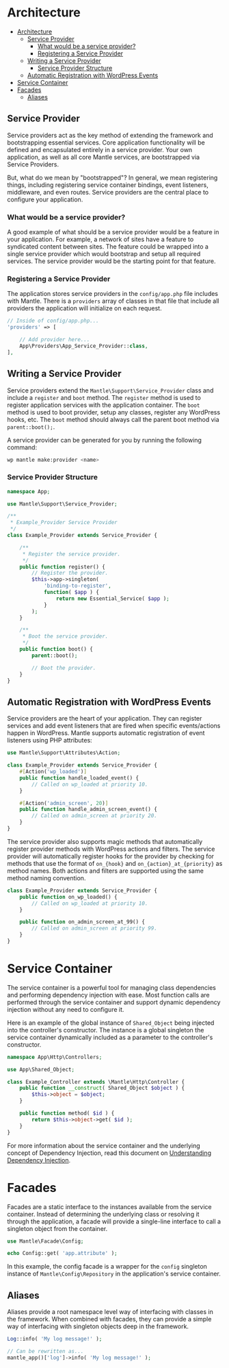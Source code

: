 # Architecture

- [Architecture](#architecture)
	- [Service Provider](#service-provider)
		- [What would be a service provider?](#what-would-be-a-service-provider)
		- [Registering a Service Provider](#registering-a-service-provider)
	- [Writing a Service Provider](#writing-a-service-provider)
		- [Service Provider Structure](#service-provider-structure)
	- [Automatic Registration with WordPress Events](#automatic-registration-with-wordpress-events)
- [Service Container](#service-container)
- [Facades](#facades)
	- [Aliases](#aliases)

## Service Provider
Service providers act as the key method of extending the framework and
bootstrapping essential services. Core application functionality will be defined
and encapsulated entirely in a service provider. Your own application, as well
as all core Mantle services, are bootstrapped via Service Providers.

But, what do we mean by "bootstrapped"? In general, we mean registering things,
including registering service container bindings, event listeners, middleware,
and even routes. Service providers are the central place to configure your
application.

### What would be a service provider?
A good example of what should be a service provider would be a feature in your
application. For example, a network of sites have a feature to syndicated content
between sites. The feature could be wrapped into a single service provider which
would bootstrap and setup all required services. The service provider would be the
starting point for that feature.

### Registering a Service Provider
The application stores service providers in the `config/app.php` file includes
with Mantle. There is a `providers` array of classes in that file that include
all providers the application will initialize on each request.

```php
// Inside of config/app.php...
'providers' => [

	// Add provider here...
	App\Providers\App_Service_Provider::class,
],
```

## Writing a Service Provider
Service providers extend the `Mantle\Support\Service_Provider` class and
include a `register` and `boot` method. The `register` method is used to
register application services with the application container. The `boot` method
is used to boot provider, setup any classes, register any WordPress hooks, etc.
The `boot` method should always call the parent boot method via `parent::boot();`.

A service provider can be generated for you by running the following command:

```bash
wp mantle make:provider <name>
```

### Service Provider Structure
```php
namespace App;

use Mantle\Support\Service_Provider;

/**
 * Example_Provider Service Provider
 */
class Example_Provider extends Service_Provider {

	/**
	 * Register the service provider.
	 */
	public function register() {
		// Register the provider.
		$this->app->singleton(
			'binding-to-register',
			function( $app ) {
				return new Essential_Service( $app );
			}
		);
	}

	/**
	 * Boot the service provider.
	 */
	public function boot() {
		parent::boot();

		// Boot the provider.
	}
}
```

## Automatic Registration with WordPress Events

Service providers are the heart of your application. They can register services
and add event listeners that are fired when specific events/actions happen in
WordPress. Mantle supports automatic registration of event listeners using PHP
attributes:

```php
use Mantle\Support\Attributes\Action;

class Example_Provider extends Service_Provider {
	#[Action('wp_loaded')]
	public function handle_loaded_event() {
		// Called on wp_loaded at priority 10.
	}

	#[Action('admin_screen', 20)]
	public function handle_admin_screen_event() {
		// Called on admin_screen at priority 20.
	}
}
```

The service provider also supports magic methods that automatically register
provider methods with WordPress actions and filters. The service provider will
automatically register hooks for the provider by checking for methods that use
the format of `on_{hook}` and `on_{action}_at_{priority}` as method names. Both
actions and filters are supported using the same method naming convention.

```php
class Example_Provider extends Service_Provider {
	public function on_wp_loaded() {
		// Called on wp_loaded at priority 10.
	}

	public function on_admin_screen_at_99() {
		// Called on admin_screen at priority 99.
	}
}
```

# Service Container
The service container is a powerful tool for managing class dependencies and
performing dependency injection with ease. Most function calls are performed
through the service container and support dynamic dependency injection without
any need to configure it.

Here is an example of the global instance of `Shared_Object` being injected into
the controller's constructor. The instance is a global singleton the service
container dynamically included as a parameter to the controller's constructor.

```php
namespace App\Http\Controllers;

use App\Shared_Object;

class Example_Controller extends \Mantle\Http\Controller {
	public function __construct( Shared_Object $object ) {
		$this->object = $object;
	}

	public function method( $id ) {
		return $this->object->get( $id );
	}
}
```

For more information about the service container and the underlying concept of
Dependency Injection, read this document on [Understanding Dependency Injection](https://php-di.org/doc/understanding-di.html).

# Facades
Facades are a static interface to the instances available from the service
container. Instead of determining the underlying class or resolving it through
the application, a facade will provide a single-line interface to call a
singleton object from the container.

```php
use Mantle\Facade\Config;

echo Config::get( 'app.attribute' );
```

In this example, the config facade is a wrapper for the `config` singleton instance of `Mantle\Config\Repository` in the application's service container.

## Aliases
Aliases provide a root namespace level way of interfacing with classes in the
framework. When combined with facades, they can provide a simple way of
interfacing with singleton objects deep in the framework.


```php
Log::info( 'My log message!' );

// Can be rewritten as...
mantle_app()['log']->info( 'My log message!' );
```
